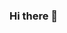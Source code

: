 ### Hi there 👋

<!--
**Hyun-Dai/Hyun-Dai** is a ✨ _special_ ✨ repository because its `README.md` (this file) appears on your GitHub profile.

My Github Stats: https://github-readme-stats.vercel.app/api?username=Hyun-Dai&theme=gotham&show_icons=true
